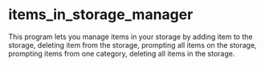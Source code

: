 # items_in_storage_manager
This program lets you manage items in your storage by adding item to the storage, deleting item from the storage, prompting all items on the storage, prompting items from one category, deleting all items in the storage. 
